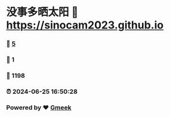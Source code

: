 # 没事多晒太阳 :link: https://sinocam2023.github.io 
### :page_facing_up: [5](https://sinocam2023.github.io/tag.html) 
### :speech_balloon: 1 
### :hibiscus: 1198 
### :alarm_clock: 2024-06-25 16:50:28 
### Powered by :heart: [Gmeek](https://github.com/Meekdai/Gmeek)
